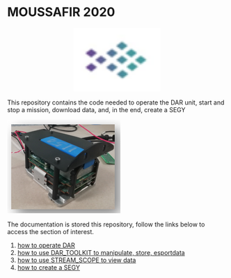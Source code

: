 # MOUSSAFIR 2020 

<p align="center">
    <img width="200" src="/RES/IMG_97.png">
</p>

This repository contains the code needed to operate the DAR unit, start and stop a mission, download data, and, in the end, create a SEGY

![sketch](/RES/IMG_98.png)

The documentation is stored this repository, follow the links below to access the section of interest.

1) [how to operate DAR](DOCUMENTATION/HOW_OPERATE_DAR.md)
2) [how to use DAR_TOOLKIT to manipulate, store, esportdata](DOCUMENTATION/DAR_TOOLKIT.md)
3) [how to use STREAM_SCOPE to view data](DOCUMENTATION/DAR_TOOLKIT.md#STREAM_SCOPE)
4) [how to create a SEGY](DOCUMENTATION/SEGY_CREATION_Guide,md)

   
